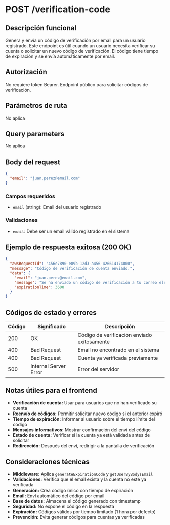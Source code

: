 # POST /verification-code

## Descripción funcional

Genera y envía un código de verificación por email para un usuario registrado. Este endpoint es útil cuando un usuario necesita verificar su cuenta o solicitar un nuevo código de verificación. El código tiene tiempo de expiración y se envía automáticamente por email.

## Autorización

No requiere token Bearer. Endpoint público para solicitar códigos de verificación.

## Parámetros de ruta

No aplica

## Query parameters

No aplica

## Body del request

```json
{
  "email": "juan.perez@email.com"
}
```

### Campos requeridos
- `email` (string): Email del usuario registrado

### Validaciones
- `email`: Debe ser un email válido registrado en el sistema

## Ejemplo de respuesta exitosa (200 OK)

```json
{
  "awsRequestId": "456e7890-e89b-12d3-a456-426614174000",
  "message": "Código de verificación de cuenta enviado.",
  "data": {
    "email": "juan.perez@email.com",
    "message": "Se ha enviado un código de verificación a tu correo electrónico",
    "expirationTime": 3600
  }
}
```

## Códigos de estado y errores

| Código | Significado           | Descripción                      |
| ------ | --------------------- | -------------------------------- |
| 200    | OK                    | Código de verificación enviado exitosamente |
| 400    | Bad Request           | Email no encontrado en el sistema |
| 400    | Bad Request           | Cuenta ya verificada previamente |
| 500    | Internal Server Error | Error del servidor               |

## Notas útiles para el frontend

- **Verificación de cuenta:** Usar para usuarios que no han verificado su cuenta
- **Reenvío de códigos:** Permitir solicitar nuevo código si el anterior expiró
- **Tiempo de expiración:** Informar al usuario sobre el tiempo límite del código
- **Mensajes informativos:** Mostrar confirmación del enví del código
- **Estado de cuenta:** Verificar si la cuenta ya está validada antes de solicitar
- **Redirección:** Después del enví, redirigir a la pantalla de verificación

## Consideraciones técnicas

- **Middleware:** Aplica `generateExpirationCode` y `getUserByBodysEmail`
- **Validaciones:** Verifica que el email exista y la cuenta no esté ya verificada
- **Generación:** Crea código único con tiempo de expiración
- **Email:** Enví automático del código por email
- **Base de datos:** Almacena el código generado con timestamp
- **Seguridad:** No expone el código en la respuesta
- **Expiración:** Códigos válidos por tiempo limitado (1 hora por defecto)
- **Prevención:** Evita generar códigos para cuentas ya verificadas
